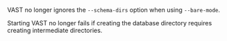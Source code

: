 VAST no longer ignores the `--schema-dirs` option when using `--bare-mode`.

Starting VAST no longer fails if creating the database directory requires
creating intermediate directories.
